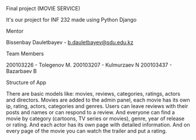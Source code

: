 Final project (MOVIE SERVICE)

 It's our project for INF 232 made using Python Django

Mentor

 Bissenbay Dauletbayev - b.dauletbayev@sdu.edu.kz

Team Members

 200103226 - Tolegenov M.
 200103207 - Kulmurzaev N
 200103437 - Bazarbaev B

Structure of App

  There are basic models like: movies, reviews, categories, ratings, actors and directors.
 Movies are added to the admin panel, each movie has its own ip, rating, actors, categories and genres.
 Users can leave reviews with their posts and names or can respond to a review. And everyone can find 
 a movie by category (cartoons, TV series or movies), genre, year of release or rating. And each actor 
 has its own page with detailed information. And on every page of the movie you can watch the trailer and put a rating.
